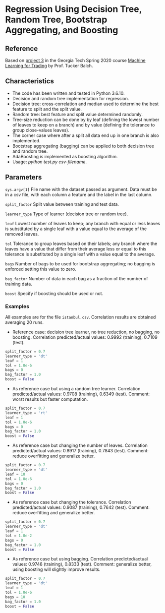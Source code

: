 
# Regression Using Decision Tree, Random Tree, Bootstrap Aggregating, and Boosting

## Reference

Based on [project 3](http://quantsoftware.gatech.edu/Spring_2020_Project_3:_Assess_Learners) in the Georgia Tech Spring 2020 course [Machine Learning for Trading](http://quantsoftware.gatech.edu/CS7646_Spring_2020) by Prof. Tucker Balch.

## Characteristics

- The code has been written and tested in Python 3.6.10.
- Decision and random tree implementation for regression.
- Decision tree: cross-correlation and median used to determine the best feature to split and the split value.
- Random tree: best feature and split value determined randomly.
- Tree-size reduction can be done by by leaf (defining the lowest number of leaves to keep on a branch) and by value (defining the tolerance to group close-values leaves).
- The corner case where after a split all data end up in one branch is also implemented.
- Bootstrap aggregating (bagging) can be applied to both decision tree and random tree.
- AdaBoosting is implemented as boosting algorithm.
- Usage: *python test.py csv-filename*.

## Parameters

`sys.argv[1]` File name with the dataset passed as argument. Data must be in a csv file, with each column a feature and the label in the last column.

`split_factor` Split value between training and test data.

`learner_type` Type of learner (decision tree or random tree).

`leaf` Lowest number of leaves to keep; any branch with equal or less leaves is substituted by a single leaf with a value equal to the average of the removed leaves.

`tol` Tolerance to group leaves based on their labels; any branch where the leaves have a value that differ from their average less or equal to this tolerance is substituted by a single leaf with a value equal to the average.

`bags` Number of bags to be used for bootstrap aggregating; no bagging is enforced setting this value to zero.

`bag_factor` Number of data in each bag as a fraction of the number of training data.

`boost` Specify if boosting should be used or not.

### Examples

All examples are for the file `istanbul.csv`. Correlation results are obtained averaging 20 runs.

- Reference case: decision tree learner, no tree reduction, no bagging, no boosting. Correlation predicted/actual values: 0.9992 (training), 0.7109 (test).

```python
split_factor = 0.7
learner_type = 'dt'
leaf = 1
tol = 1.0e-6
bags = 0
bag_factor = 1.0
boost = False
```

- As reference case but using a random tree learner. Correlation predicted/actual values: 0.9708 (training), 0.6349 (test). Comment: worst results but faster computation.

```python
split_factor = 0.7
learner_type = 'rt'
leaf = 1
tol = 1.0e-6
bags = 0
bag_factor = 1.0
boost = False
```

- As reference case but changing the number of leaves. Correlation predicted/actual values: 0.8917 (training), 0.7843 (test). Comment: reduce overfitting and generalize better.

```python
split_factor = 0.7
learner_type = 'dt'
leaf = 10
tol = 1.0e-6
bags = 0
bag_factor = 1.0
boost = False
```

- As reference case but changing the tolerance. Correlation predicted/actual values: 0.9087 (training), 0.7642 (test). Comment: reduce overfitting and generalize better.

```python
split_factor = 0.7
learner_type = 'dt'
leaf = 1
tol = 1.0e-2
bags = 0
bag_factor = 1.0
boost = False
```

- As reference case but using bagging. Correlation predicted/actual values: 0.9748 (training), 0.8333 (test). Comment: generalize better, using boosting will slightly improve results.

```python
split_factor = 0.7
learner_type = 'dt'
leaf = 1
tol = 1.0e-6
bags = 10
bag_factor = 1.0
boost = False
```
